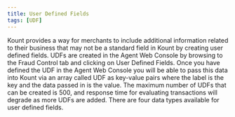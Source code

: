 ```yaml
---
title: User Defined Fields
tags: [UDF]
---
```


Kount provides a way for merchants to include additional information related to their business that may not be a standard field in Kount by creating user defined fields. UDFs are created in the Agent Web Console by browsing to the Fraud Control tab and clicking on User Defined Fields. Once you have defined the UDF in the Agent Web Console you will be able to pass this data into Kount via an array called UDF as key-value pairs where the label is the key and the data passed in is the value. The maximum number of UDFs that can be created is 500, and response time for evaluating transactions will degrade as more UDFs are added. There are four data types available for user defined fields.
